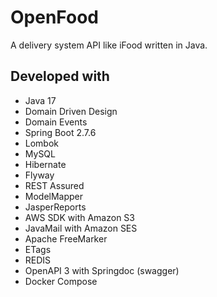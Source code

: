 # OpenFood

A delivery system API like iFood written in Java.

## Developed with

- Java 17
- Domain Driven Design
- Domain Events
- Spring Boot 2.7.6
- Lombok
- MySQL
- Hibernate
- Flyway
- REST Assured
- ModelMapper
- JasperReports
- AWS SDK with Amazon S3
- JavaMail with Amazon SES
- Apache FreeMarker
- ETags
- REDIS
- OpenAPI 3 with Springdoc (swagger)
- Docker Compose
